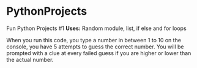 # PythonProjects
Fun Python Projects #1 **Uses:** Random module, list, if else and for loops

When you run this code,  you type a number in between 1 to 10 on the console, you have 5 attempts to guess the correct number.
You will be prompted with a clue at every failed guess if you are higher or lower than the actual number.

